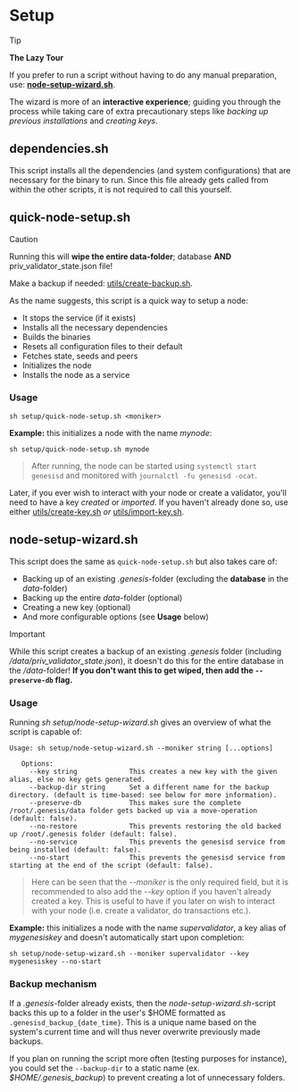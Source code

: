 # Setup

> [!TIP]
> **The Lazy Tour**
> 
> If you prefer to run a script without having to do any manual preparation, use: [**node-setup-wizard.sh**](/setup/node-setup-wizard.sh).
>
> The wizard is more of an **interactive experience**; guiding you through the process while taking care of extra precautionary steps like _backing up previous installations_ and _creating keys_.

## dependencies.sh

This script installs all the dependencies (and system configurations) that are necessary for the binary to run. Since this file already gets called from within the other scripts, it is not required to call this yourself.

## quick-node-setup.sh

> [!CAUTION]
> Running this will **wipe the entire data-folder**; database **AND** priv_validator_state.json file!
>
> Make a backup if needed: [utils/create-backup.sh](/utils/create-backup.sh).

As the name suggests, this script is a quick way to setup a node:

- It stops the service (if it exists)
- Installs all the necessary dependencies
- Builds the binaries
- Resets all configuration files to their default
- Fetches state, seeds and peers
- Initializes the node
- Installs the node as a service

### Usage

```
sh setup/quick-node-setup.sh <moniker>
```

**Example:** this initializes a node with the name _mynode_:

```
sh setup/quick-node-setup.sh mynode
```

> After running, the node can be started using `systemctl start genesisd` and monitored with `journalctl -fu genesisd -ocat`.

Later, if you ever wish to interact with your node or create a validator, you'll need to have a key _created_ or _imported_. If you haven't already done so, use either [utils/create-key.sh](/utils/create-key.sh) _or_ [utils/import-key.sh](/utils/import-key.sh).

## node-setup-wizard.sh

This script does the same as `quick-node-setup.sh` but also takes care of:

- Backing up of an existing _.genesis_-folder (excluding the **database** in the _data_-folder)
- Backing up the entire _data_-folder (optional)
- Creating a new key (optional)
- And more configurable options (see **Usage** below)

> [!IMPORTANT]
> While this script creates a backup of an existing _.genesis_ folder (including _/data/priv_validator_state.json_), it doesn't do this for the entire database in the _/data_-folder! **If you don't want this to get wiped, then add the `--preserve-db` flag.**

### Usage

Running _sh setup/node-setup-wizard.sh_ gives an overview of what the script is capable of:

```
Usage: sh setup/node-setup-wizard.sh --moniker string [...options]

   Options:
     --key string             This creates a new key with the given alias, else no key gets generated.
     --backup-dir string      Set a different name for the backup directory. (default is time-based: see below for more information).
     --preserve-db            This makes sure the complete /root/.genesis/data folder gets backed up via a move-operation (default: false).
     --no-restore             This prevents restoring the old backed up /root/.genesis folder (default: false).
     --no-service             This prevents the genesisd service from being installed (default: false).
     --no-start               This prevents the genesisd service from starting at the end of the script (default: false).
```

> Here can be seen that the _--moniker_ is the only required field, but it is recommended to also add the _--key_ option if you haven't already created a key. This is useful to have if you later on wish to interact with your node (i.e. create a validator, do transactions etc.).

**Example:** this initializes a node with the name _supervalidator_, a key alias of _mygenesiskey_ and doesn't automatically start upon completion:

```
sh setup/node-setup-wizard.sh --moniker supervalidator --key mygenesiskey --no-start
```

### Backup mechanism

If a _.genesis_-folder already exists, then the _node-setup-wizard.sh_-script backs this up to a folder in the user's $HOME formatted as `.genesisd_backup_{date_time}`. This is a unique name based on the system's current time and will thus never overwrite previously made backups.

If you plan on running the script more often (testing purposes for instance), you could set the `--backup-dir` to a static name (ex. _$HOME/.genesis_backup_) to prevent creating a lot of unnecessary folders.
